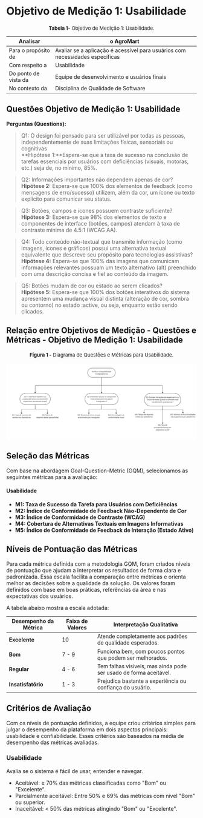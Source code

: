 # Objetivo de Medição 1: Usabilidade

<font size="2"><p style="text-align: center">**Tabela 1-** Objetivo de Medição 1: Usabilidade.</p></font>

| Analisar    | o AgroMart | 
| ---- | ------ |
| Para o propósito de | Avaliar se a aplicação é acessível para usuários com necessidades específicas      |
| Com respeito a | Usabilidade       |
| Do ponto de vista da | Equipe de desenvolvimento e usuários finais       |
| No contexto da | Disciplina de Qualidade de Software     |

## Questões Objetivo de Medição 1: Usabilidade

**Perguntas (Questions):**

> Q1: O design foi pensado para ser utilizável por todas as pessoas, independentemente de suas limitações físicas, sensoriais ou cognitivas <br> **Hipótese 1:**Espera-se que a taxa de sucesso na conclusão de tarefas essenciais por usuários com deficiências (visuais, motoras, etc.) seja de, no mínimo, 85%.

> Q2: Informações importantes não dependem apenas de cor? <br> **Hipótese 2:** Espera-se que 100% dos elementos de feedback (como mensagens de erro/sucesso) utilizem, além da cor, um ícone ou texto explícito para comunicar seu status.

> Q3: Botões, campos e ícones possuem contraste suficiente?<br> **Hipótese 3:** Espera-se que 98% dos elementos de texto e componentes de interface (botões, campos) atendam à taxa de contraste mínima de 4.5:1 (WCAG AA).

> Q4: Todo conteúdo não-textual que transmite informação (como imagens, ícones e gráficos) possui uma alternativa textual equivalente que descreve seu propósito para tecnologias assistivas? <br> **Hipótese 4:** Espera-se que 100% das imagens que comunicam informações relevantes possuam um texto alternativo (alt) preenchido com uma descrição concisa e fiel ao conteúdo da imagem.

> Q5: Botões mudam de cor ou estado ao serem clicados? <br> **Hipótese 5:** Espera-se que 100% dos botões interativos do sistema apresentem uma mudança visual distinta (alteração de cor, sombra ou contorno) no estado :active, ou seja, enquanto estão sendo clicados.


## Relação entre Objetivos de Medição - Questões e Métricas - Objetivo de Medição 1: Usabilidade

<font size="2"><p style="text-align: center">**Figura 1 -** Diagrama de Questões e Métricas para Usabilidade.</p></font>

![Diagrama1](../assets/Diagrama-1.jpg)

## Seleção das Métricas

Com base na abordagem Goal-Question-Metric (GQM), selecionamos as seguintes métricas para a avaliação:

#### Usabilidade

- **M1: Taxa de Sucesso da Tarefa para Usuários com Deficiências**
- **M2: Índice de Conformidade de Feedback Não-Dependente de Cor**
- **M3: Índice de Conformidade de Contraste (WCAG)**
- **M4: Cobertura de Alternativas Textuais em Imagens Informativas**
- **M5: Índice de Conformidade de Feedback de Interação (Estado Ativo)**

## Níveis de Pontuação das Métricas

Para cada métrica definida com a metodologia GQM, foram criados níveis de pontuação que ajudam a interpretar os resultados de forma clara e padronizada. Essa escala facilita a comparação entre métricas e orienta melhor as decisões sobre a qualidade da solução. Os valores foram definidos com base em boas práticas, referências da área e nas expectativas dos usuários.

A tabela abaixo mostra a escala adotada:

| **Desempenho da Métrica** | **Faixa de Valores** | **Interpretação Qualitativa**                                                   |
| ------------------------- | -------------------- | ------------------------------------------------------------------------------- |
| **Excelente**             | 10                   | Atende completamente aos padrões de qualidade esperados.                                 |
| **Bom**                   | 7 - 9                | Funciona bem, com poucos pontos que podem ser melhorados.           |
| **Regular**               | 4 - 6                | 	Tem falhas visíveis, mas ainda pode ser usado de forma aceitável. |
| **Insatisfatório**        | 1 - 3                | Prejudica bastante a experiência ou confiança do usuário.          |

## Critérios de Avaliação

Com os níveis de pontuação definidos, a equipe criou critérios simples para julgar o desempenho da plataforma em dois aspectos principais: usabilidade e confiabilidade. Esses critérios são baseados na média de desempenho das métricas avaliadas.

### Usabilidade

Avalia se o sistema é fácil de usar, entender e navegar.

- Aceitável: ≥ 70% das métricas classificadas como "Bom" ou "Excelente".
- Parcialmente aceitável: Entre 50% e 69% das métricas com nível "Bom" ou superior.
- Inaceitável: < 50% das métricas atingindo "Bom" ou "Excelente".